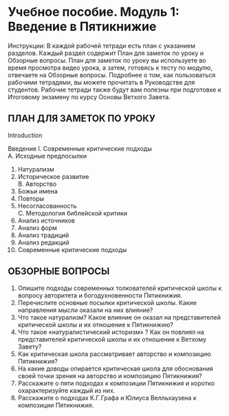 # Учебное пособие. Модуль 1: Введение в Пятикнижие


Инструкции: 
В каждой рабочей тетради есть план с указанием разделов. Каждый раздел содержит План для заметок по уроку и Обзорные вопросы. 
План для заметок по уроку вы используете во время просмотра видео урока, а затем, готовясь к тесту по модулю, отвечаете на Обзорные вопросы. 
Подробнее о том, как пользоваться рабочими тетрадями, вы можете прочитать в Руководстве для студентов. Рабочие тетради также будут вам полезны при подготовке к Итоговому экзамену по курсу Основы Ветхого Завета.


## ПЛАН ДЛЯ ЗАМЕТОК ПО УРОКУ

Introduction	

Введение
I. Современные критические подходы       
A. Исходные предпосылки	     	
1. Натурализм    	
2. Историческое развитие	       
B. Авторство    	
1. Божьи имена    	
2. Повторы    	
3. Несогласованность	       
C. Методология библейской критики	    	
1. Анализ источников	    	
2. Анализ форм    	
3. Анализ традиций     	
4. Анализ редакций    	
5. Современные критические подходы	

## ОБЗОРНЫЕ ВОПРОСЫ

1. Опишите подходы современных толкователей критической школы к вопросу авторитета и богодухновенности Пятикнижия.   
2. Перечислите основные посылки критической школы. Какие направления мысли оказали на них влияние?  
3. Что такое натурализм? Какое влияние он оказал на представителей критической школы и их отношение к Пятикнижию?  
4. Что такое «натуралистический историзм» ? Как он повлиял на представителей критической школы и их отношение к Ветхому Завету?  
5. Как критическая школа рассматривает авторство и композицию Пятикнижия?  
6. На какие доводы опирается критическая школа для обоснования своей точки зрения на авторство и композицию Пятикнижия?  
7. Расскажите о пяти подходах к композиции Пятикнижия и коротко охарактеризуйте каждый из них.  
8. Расскажите о подходах К.Г.Графа и Юлиуса Велльхаузена к композиции Пятикнижия. 

